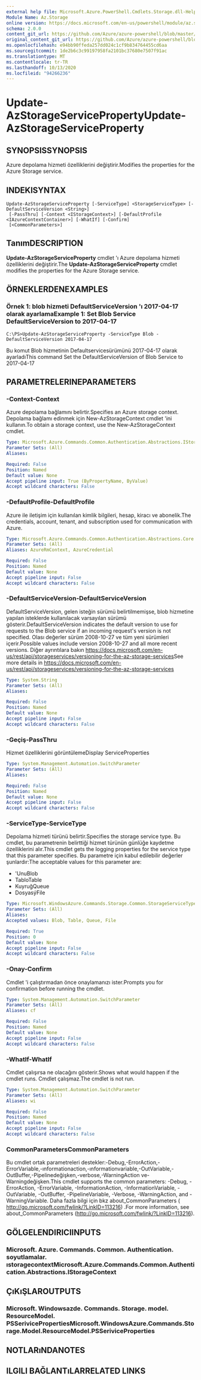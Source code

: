```yaml
---
external help file: Microsoft.Azure.PowerShell.Cmdlets.Storage.dll-Help.xml
Module Name: Az.Storage
online version: https://docs.microsoft.com/en-us/powershell/module/az.storage/update-azstorageserviceproperty
schema: 2.0.0
content_git_url: https://github.com/Azure/azure-powershell/blob/master/src/Storage/Storage.Management/help/Update-AzStorageServiceProperty.md
original_content_git_url: https://github.com/Azure/azure-powershell/blob/master/src/Storage/Storage.Management/help/Update-AzStorageServiceProperty.md
ms.openlocfilehash: e94bb90ffeda257dd024c1cf9b834764455cd6aa
ms.sourcegitcommit: 1de2b6c3c99197958fa2101bc37680e7507f91ac
ms.translationtype: MT
ms.contentlocale: tr-TR
ms.lasthandoff: 10/13/2020
ms.locfileid: "94266236"
---
```

# <span data-ttu-id="ba4bb-101">Update-AzStorageServiceProperty</span><span class="sxs-lookup"><span data-stu-id="ba4bb-101">Update-AzStorageServiceProperty</span></span>

## <span data-ttu-id="ba4bb-102">SYNOPSIS</span><span class="sxs-lookup"><span data-stu-id="ba4bb-102">SYNOPSIS</span></span>
<span data-ttu-id="ba4bb-103">Azure depolama hizmeti özelliklerini değiştirir.</span><span class="sxs-lookup"><span data-stu-id="ba4bb-103">Modifies the properties for the Azure Storage service.</span></span>

## <span data-ttu-id="ba4bb-104">INDEKI</span><span class="sxs-lookup"><span data-stu-id="ba4bb-104">SYNTAX</span></span>

```
Update-AzStorageServiceProperty [-ServiceType] <StorageServiceType> [-DefaultServiceVersion <String>]
 [-PassThru] [-Context <IStorageContext>] [-DefaultProfile <IAzureContextContainer>] [-WhatIf] [-Confirm]
 [<CommonParameters>]
```

## <span data-ttu-id="ba4bb-105">Tanım</span><span class="sxs-lookup"><span data-stu-id="ba4bb-105">DESCRIPTION</span></span>
<span data-ttu-id="ba4bb-106">**Update-AzStorageServiceProperty** cmdlet 'ı Azure depolama hizmeti özelliklerini değiştirir.</span><span class="sxs-lookup"><span data-stu-id="ba4bb-106">The **Update-AzStorageServiceProperty** cmdlet modifies the properties for the Azure Storage service.</span></span>

## <span data-ttu-id="ba4bb-107">ÖRNEKLERDEN</span><span class="sxs-lookup"><span data-stu-id="ba4bb-107">EXAMPLES</span></span>

### <span data-ttu-id="ba4bb-108">Örnek 1: blob hizmeti DefaultServiceVersion 'ı 2017-04-17 olarak ayarlama</span><span class="sxs-lookup"><span data-stu-id="ba4bb-108">Example 1: Set Blob Service DefaultServiceVersion to 2017-04-17</span></span>
```
C:\PS>Update-AzStorageServiceProperty -ServiceType Blob -DefaultServiceVersion 2017-04-17
```

<span data-ttu-id="ba4bb-109">Bu komut Blob hizmetinin Defaultservicesürümünü 2017-04-17 olarak ayarladı</span><span class="sxs-lookup"><span data-stu-id="ba4bb-109">This command Set the DefaultServiceVersion of Blob Service to 2017-04-17</span></span>

## <span data-ttu-id="ba4bb-110">PARAMETRELERINE</span><span class="sxs-lookup"><span data-stu-id="ba4bb-110">PARAMETERS</span></span>

### <span data-ttu-id="ba4bb-111">-Context</span><span class="sxs-lookup"><span data-stu-id="ba4bb-111">-Context</span></span>
<span data-ttu-id="ba4bb-112">Azure depolama bağlamını belirtir.</span><span class="sxs-lookup"><span data-stu-id="ba4bb-112">Specifies an Azure storage context.</span></span>
<span data-ttu-id="ba4bb-113">Depolama bağlamı edinmek için New-AzStorageContext cmdlet 'ini kullanın.</span><span class="sxs-lookup"><span data-stu-id="ba4bb-113">To obtain a storage context, use the New-AzStorageContext cmdlet.</span></span>

```yaml
Type: Microsoft.Azure.Commands.Common.Authentication.Abstractions.IStorageContext
Parameter Sets: (All)
Aliases:

Required: False
Position: Named
Default value: None
Accept pipeline input: True (ByPropertyName, ByValue)
Accept wildcard characters: False
```

### <span data-ttu-id="ba4bb-114">-DefaultProfile</span><span class="sxs-lookup"><span data-stu-id="ba4bb-114">-DefaultProfile</span></span>
<span data-ttu-id="ba4bb-115">Azure ile iletişim için kullanılan kimlik bilgileri, hesap, kiracı ve abonelik.</span><span class="sxs-lookup"><span data-stu-id="ba4bb-115">The credentials, account, tenant, and subscription used for communication with Azure.</span></span>

```yaml
Type: Microsoft.Azure.Commands.Common.Authentication.Abstractions.Core.IAzureContextContainer
Parameter Sets: (All)
Aliases: AzureRmContext, AzureCredential

Required: False
Position: Named
Default value: None
Accept pipeline input: False
Accept wildcard characters: False
```

### <span data-ttu-id="ba4bb-116">-DefaultServiceVersion</span><span class="sxs-lookup"><span data-stu-id="ba4bb-116">-DefaultServiceVersion</span></span>
<span data-ttu-id="ba4bb-117">DefaultServiceVersion, gelen isteğin sürümü belirtilmemişse, blob hizmetine yapılan isteklerde kullanılacak varsayılan sürümü gösterir.</span><span class="sxs-lookup"><span data-stu-id="ba4bb-117">DefaultServiceVersion indicates the default version to use for requests to the Blob service if an incoming request's version is not specified.</span></span> <span data-ttu-id="ba4bb-118">Olası değerler sürüm 2008-10-27 ve tüm yeni sürümleri içerir.</span><span class="sxs-lookup"><span data-stu-id="ba4bb-118">Possible values include version 2008-10-27 and all more recent versions.</span></span> <span data-ttu-id="ba4bb-119">Diğer ayrıntılara bakın https://docs.microsoft.com/en-us/rest/api/storageservices/versioning-for-the-az-storage-services</span><span class="sxs-lookup"><span data-stu-id="ba4bb-119">See more details in https://docs.microsoft.com/en-us/rest/api/storageservices/versioning-for-the-az-storage-services</span></span>

```yaml
Type: System.String
Parameter Sets: (All)
Aliases:

Required: False
Position: Named
Default value: None
Accept pipeline input: False
Accept wildcard characters: False
```

### <span data-ttu-id="ba4bb-120">-Geçiş</span><span class="sxs-lookup"><span data-stu-id="ba4bb-120">-PassThru</span></span>
<span data-ttu-id="ba4bb-121">Hizmet özelliklerini görüntüleme</span><span class="sxs-lookup"><span data-stu-id="ba4bb-121">Display ServiceProperties</span></span>

```yaml
Type: System.Management.Automation.SwitchParameter
Parameter Sets: (All)
Aliases:

Required: False
Position: Named
Default value: None
Accept pipeline input: False
Accept wildcard characters: False
```

### <span data-ttu-id="ba4bb-122">-ServiceType</span><span class="sxs-lookup"><span data-stu-id="ba4bb-122">-ServiceType</span></span>
<span data-ttu-id="ba4bb-123">Depolama hizmeti türünü belirtir.</span><span class="sxs-lookup"><span data-stu-id="ba4bb-123">Specifies the storage service type.</span></span>
<span data-ttu-id="ba4bb-124">Bu cmdlet, bu parametrenin belirttiği hizmet türünün günlüğe kaydetme özelliklerini alır.</span><span class="sxs-lookup"><span data-stu-id="ba4bb-124">This cmdlet gets the logging properties for the service type that this parameter specifies.</span></span>
<span data-ttu-id="ba4bb-125">Bu parametre için kabul edilebilir değerler şunlardır:</span><span class="sxs-lookup"><span data-stu-id="ba4bb-125">The acceptable values for this parameter are:</span></span>
- <span data-ttu-id="ba4bb-126">'Unu</span><span class="sxs-lookup"><span data-stu-id="ba4bb-126">Blob</span></span> 
- <span data-ttu-id="ba4bb-127">Tablo</span><span class="sxs-lookup"><span data-stu-id="ba4bb-127">Table</span></span>
- <span data-ttu-id="ba4bb-128">Kuyruğ</span><span class="sxs-lookup"><span data-stu-id="ba4bb-128">Queue</span></span>
- <span data-ttu-id="ba4bb-129">Dosyasý</span><span class="sxs-lookup"><span data-stu-id="ba4bb-129">File</span></span>

```yaml
Type: Microsoft.WindowsAzure.Commands.Storage.Common.StorageServiceType
Parameter Sets: (All)
Aliases:
Accepted values: Blob, Table, Queue, File

Required: True
Position: 0
Default value: None
Accept pipeline input: False
Accept wildcard characters: False
```

### <span data-ttu-id="ba4bb-130">-Onay</span><span class="sxs-lookup"><span data-stu-id="ba4bb-130">-Confirm</span></span>
<span data-ttu-id="ba4bb-131">Cmdlet 'i çalıştırmadan önce onaylamanızı ister.</span><span class="sxs-lookup"><span data-stu-id="ba4bb-131">Prompts you for confirmation before running the cmdlet.</span></span>

```yaml
Type: System.Management.Automation.SwitchParameter
Parameter Sets: (All)
Aliases: cf

Required: False
Position: Named
Default value: None
Accept pipeline input: False
Accept wildcard characters: False
```

### <span data-ttu-id="ba4bb-132">-WhatIf</span><span class="sxs-lookup"><span data-stu-id="ba4bb-132">-WhatIf</span></span>
<span data-ttu-id="ba4bb-133">Cmdlet çalışırsa ne olacağını gösterir.</span><span class="sxs-lookup"><span data-stu-id="ba4bb-133">Shows what would happen if the cmdlet runs.</span></span> <span data-ttu-id="ba4bb-134">Cmdlet çalışmaz.</span><span class="sxs-lookup"><span data-stu-id="ba4bb-134">The cmdlet is not run.</span></span>

```yaml
Type: System.Management.Automation.SwitchParameter
Parameter Sets: (All)
Aliases: wi

Required: False
Position: Named
Default value: None
Accept pipeline input: False
Accept wildcard characters: False
```

### <span data-ttu-id="ba4bb-135">CommonParameters</span><span class="sxs-lookup"><span data-stu-id="ba4bb-135">CommonParameters</span></span>
<span data-ttu-id="ba4bb-136">Bu cmdlet ortak parametreleri destekler:-Debug,-ErrorAction,-ErrorVariable,-ınformationaction,-ınformationvariable,-OutVariable,-OutBuffer,-Pipelinedeğişken,-verbose,-WarningAction ve-Warningdeğişken.</span><span class="sxs-lookup"><span data-stu-id="ba4bb-136">This cmdlet supports the common parameters: -Debug, -ErrorAction, -ErrorVariable, -InformationAction, -InformationVariable, -OutVariable, -OutBuffer, -PipelineVariable, -Verbose, -WarningAction, and -WarningVariable.</span></span> <span data-ttu-id="ba4bb-137">Daha fazla bilgi için bkz about_CommonParameters ( http://go.microsoft.com/fwlink/?LinkID=113216) .</span><span class="sxs-lookup"><span data-stu-id="ba4bb-137">For more information, see about_CommonParameters (http://go.microsoft.com/fwlink/?LinkID=113216).</span></span>

## <span data-ttu-id="ba4bb-138">GÖLGELENDIRICI</span><span class="sxs-lookup"><span data-stu-id="ba4bb-138">INPUTS</span></span>

### <span data-ttu-id="ba4bb-139">Microsoft. Azure. Commands. Common. Authentication. soyutlamalar. ıstoragecontext</span><span class="sxs-lookup"><span data-stu-id="ba4bb-139">Microsoft.Azure.Commands.Common.Authentication.Abstractions.IStorageContext</span></span>

## <span data-ttu-id="ba4bb-140">ÇıKıŞLAR</span><span class="sxs-lookup"><span data-stu-id="ba4bb-140">OUTPUTS</span></span>

### <span data-ttu-id="ba4bb-141">Microsoft. Windowsazde. Commands. Storage. model. ResourceModel. PSSeriviceProperties</span><span class="sxs-lookup"><span data-stu-id="ba4bb-141">Microsoft.WindowsAzure.Commands.Storage.Model.ResourceModel.PSSeriviceProperties</span></span>

## <span data-ttu-id="ba4bb-142">NOTLARıNDA</span><span class="sxs-lookup"><span data-stu-id="ba4bb-142">NOTES</span></span>

## <span data-ttu-id="ba4bb-143">ILGILI BAĞLANTıLAR</span><span class="sxs-lookup"><span data-stu-id="ba4bb-143">RELATED LINKS</span></span>
